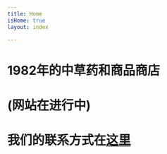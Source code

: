 ```yaml
---
title: Home
isHome: true
layout: index

---
```

# 1982年的中草药和商品商店

# (网站在进行中)

# 我们的联系方式在[这里](www.khanhingtong.com/about "Contact")